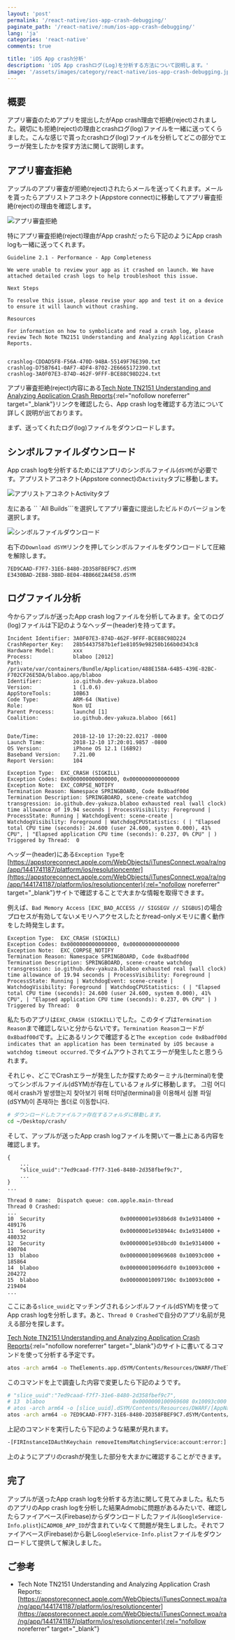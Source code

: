 ```yaml
---
layout: 'post'
permalink: '/react-native/ios-app-crash-debugging/'
paginate_path: '/react-native/:num/ios-app-crash-debugging/'
lang: 'ja'
categories: 'react-native'
comments: true

title: 'iOS App crash分析'
description: 'iOS App crashログ(Log)を分析する方法について説明します。'
image: '/assets/images/category/react-native/ios-app-crash-debugging.jpg'
---
```



## 概要
アプリ審査のためアプリを提出したがApp crash理由で拒絶(reject)されました。親切にも拒絶(reject)の理由とcrashログ(log)ファイルを一緒に送ってくらました。こんな感じで貰ったcrashログ(log)ファイルを分析してどこの部分でエラーが発生したかを探す方法に関して説明します。

## アプリ審査拒絶
アップルのアプリ審査が拒絶(reject)されたらメールを送ってくれます。メールを貰ったらアプリストアコネクト(Appstore connect)に移動してアプリ審査拒絶(reject)の理由を確認します。

![アプリ審査拒絶](/assets/images/category/react-native/ios-app-crash-debugging/app_reject.png)

特にアプリ審査拒絶(reject)理由がApp crashだったら下記のようにApp crash logも一緒に送ってくれます。

```
Guideline 2.1 - Performance - App Completeness

We were unable to review your app as it crashed on launch. We have attached detailed crash logs to help troubleshoot this issue.

Next Steps

To resolve this issue, please revise your app and test it on a device to ensure it will launch without crashing.

Resources

For information on how to symbolicate and read a crash log, please review Tech Note TN2151 Understanding and Analyzing Application Crash Reports.


crashlog-CDDAD5F8-F56A-470D-94BA-55149F76E390.txt
crashlog-D75B7641-0AF7-4DF4-8702-2E6665172390.txt
crashlog-3A0F07E3-874D-462F-9FFF-BCE88C98D224.txt
```

アプリ審査拒絶(reject)内容にある[Tech Note TN2151 Understanding and Analyzing Application Crash Reports](https://appstoreconnect.apple.com/WebObjects/iTunesConnect.woa/ra/ng/app/1441741187/platform/ios/resolutioncenter){:rel="nofollow noreferrer" target="_blank"}リンクを確認したら、App crash logを確認する方法について詳しく説明が出ております。

まず、送ってくれたログ(log)ファイルをダウンロードします。

## シンボルファイルダウンロード
App crash logを分析するためにはアプリのシンボルファイル(```dSYM```)が必要です。アプリストアコネクト(Appstore connect)の```Activity```タブに移動します。

![アプリストアコネクトActivityタブ](/assets/images/category/react-native/ios-app-crash-debugging/appstoreconnect_activity.png)

左にある `` `All Builds```を選択してアプリ審査に提出したビルドのバージョンを選択します。

![シンボルファイルダウンロード](/assets/images/category/react-native/ios-app-crash-debugging/appstoreconnect_download_symbol.png)

右下の```Download dSYM```リンクを押してシンボルファイルをダウンロードして圧縮を解除します。

```
7ED9CAAD-F7F7-31E6-8480-2D358FBEF9C7.dSYM
E3430BAD-2EB8-3B8D-8E04-4BB66E2A4E58.dSYM
```

## ログファイル分析
今からアップルが送ったApp crash logファイルを分析してみます。全てのログ(log)ファイルは下記のようなヘッダー(header)を持ってます。

```
Incident Identifier: 3A0F07E3-874D-462F-9FFF-BCE88C98D224
CrashReporter Key:   28b54437587b1ef1e81059e98250b166b0d343c8
Hardware Model:      xxx
Process:             blaboo [2012]
Path:                /private/var/containers/Bundle/Application/488E158A-64B5-439E-82BC-F702CF26E5DA/blaboo.app/blaboo
Identifier:          io.github.dev-yakuza.blaboo
Version:             1 (1.0.6)
AppStoreTools:       10B63
Code Type:           ARM-64 (Native)
Role:                Non UI
Parent Process:      launchd [1]
Coalition:           io.github.dev-yakuza.blaboo [661]


Date/Time:           2018-12-10 17:20:22.0217 -0800
Launch Time:         2018-12-10 17:20:01.9857 -0800
OS Version:          iPhone OS 12.1 (16B92)
Baseband Version:    7.21.00
Report Version:      104

Exception Type:  EXC_CRASH (SIGKILL)
Exception Codes: 0x0000000000000000, 0x0000000000000000
Exception Note:  EXC_CORPSE_NOTIFY
Termination Reason: Namespace SPRINGBOARD, Code 0x8badf00d
Termination Description: SPRINGBOARD, scene-create watchdog transgression: io.github.dev-yakuza.blaboo exhausted real (wall clock) time allowance of 19.94 seconds | ProcessVisibility: Foreground | ProcessState: Running | WatchdogEvent: scene-create | WatchdogVisibility: Foreground | WatchdogCPUStatistics: ( | "Elapsed total CPU time (seconds): 24.600 (user 24.600, system 0.000), 41% CPU", | "Elapsed application CPU time (seconds): 0.237, 0% CPU" | )
Triggered by Thread:  0
```

ヘッダー(header)にある```Exception Type```を[https://appstoreconnect.apple.com/WebObjects/iTunesConnect.woa/ra/ng/app/1441741187/platform/ios/resolutioncenter](https://appstoreconnect.apple.com/WebObjects/iTunesConnect.woa/ra/ng/app/1441741187/platform/ios/resolutioncenter){:rel="nofollow noreferrer" target="_blank"}サイトで確認することで大まかな情報を取得できます。

例えば、```Bad Memory Access [EXC_BAD_ACCESS // SIGSEGV // SIGBUS]```の場合プロセスが有効してないメモリへアクセスしたとかread-onlyメモリに書く動作をした時発生します。

```
Exception Type:  EXC_CRASH (SIGKILL)
Exception Codes: 0x0000000000000000, 0x0000000000000000
Exception Note:  EXC_CORPSE_NOTIFY
Termination Reason: Namespace SPRINGBOARD, Code 0x8badf00d
Termination Description: SPRINGBOARD, scene-create watchdog transgression: io.github.dev-yakuza.blaboo exhausted real (wall clock) time allowance of 19.94 seconds | ProcessVisibility: Foreground | ProcessState: Running | WatchdogEvent: scene-create | WatchdogVisibility: Foreground | WatchdogCPUStatistics: ( | "Elapsed total CPU time (seconds): 24.600 (user 24.600, system 0.000), 41% CPU", | "Elapsed application CPU time (seconds): 0.237, 0% CPU" | )
Triggered by Thread:  0
```

私たちのアプリは```EXC_CRASH (SIGKILL)```でした。このタイプは```Termination Reason```まで確認しないと分からないです。```Termination Reason```コードが```0x8badf00d```です。上にあるリンクで確認すると```The exception code 0x8badf00d indicates that an application has been terminated by iOS because a watchdog timeout occurred.```でタイムアウトされてエラーが発生したと思うられます。

それじゃ、どこでCrashエラーが発生したか探すためターミナル(terminal)を使ってシンボルファイル(dSYM)が存在しているフォルダに移動します。
그럼 어디에서 crash가 발생했는지 찾아보기 위해 터미널(terminal)을 이용해서 심볼 파일(dSYM)이 존재하는 폴더로 이동합니다.

```bash
# ダウンロードしたファイルファ存在するフォルダに移動します。
cd ~/Desktop/crash/
```

そして、アップルが送ったApp crash logファイルを開いて一番上にある内容を確認します。

```
{
    ...
    "slice_uuid":"7ed9caad-f7f7-31e6-8480-2d358fbef9c7",
    ...
}
...

Thread 0 name:  Dispatch queue: com.apple.main-thread
Thread 0 Crashed:
...
10  Security                      	0x00000001e938b6d8 0x1e9314000 + 489176
11  Security                      	0x00000001e938944c 0x1e9314000 + 480332
12  Security                      	0x00000001e938bcd0 0x1e9314000 + 490704
13  blaboo                        	0x0000000100969608 0x10093c000 + 185864
14  blaboo                        	0x000000010096ddf0 0x10093c000 + 204272
15  blaboo                        	0x000000010097190c 0x10093c000 + 219404
...
```

ここにある```slice_uuid```とマッチングされるシンボルファイル(dSYM)を使ってApp crash logを分析します。あと、```Thread 0 Crashed```で自分のアプリ名前が見える部分を探します。

[Tech Note TN2151 Understanding and Analyzing Application Crash Reports](https://appstoreconnect.apple.com/WebObjects/iTunesConnect.woa/ra/ng/app/1441741187/platform/ios/resolutioncenter){:rel="nofollow noreferrer" target="_blank"}のサイトに書いてるコマンドを使って分析する予定です。

```bash
atos -arch arm64 -o TheElements.app.dSYM/Contents/Resources/DWARF/TheElements -l 0x1000e4000 0x00000001000effdc
```

このコマンドを上で調査した内容で変更したら下記のようです。

```bash
# "slice_uuid":"7ed9caad-f7f7-31e6-8480-2d358fbef9c7",
# 13  blaboo                        	0x0000000100969608 0x10093c000 + 185864
# atos -arch arm64 -o [slice_uuid].dSYM/Contents/Resources/DWARF/[AppName] -l [4番目のテキスト: 0x10093c000] [3番目のテキスト: 0x0000000100969608]
atos -arch arm64 -o 7ED9CAAD-F7F7-31E6-8480-2D358FBEF9C7.dSYM/Contents/Resources/DWARF/blaboo -l 0x10093c000 0x0000000100969608
```

上記のコマンドを実行したら下記のような結果が見れます。


```bash
-[FIRInstanceIDAuthKeychain removeItemsMatchingService:account:error:] (in blaboo) + 136
```

上のようにアプリのcrashが発生した部分を大まかに確認することができます。

## 完了
アップルが送ったApp crash logを分析する方法に関して見てみました。私たちのアプリのApp crash logを分析した結果Admobに問題があるみたいで、確認したらファイアベース(Firebase)からダウンロードしたファイル(```GoogleService-Info.plist```)に```ADMOB_APP_ID```が含まれていなくて問題が発生しました。それでファイアベース(Firebase)から新し```GoogleService-Info.plist```ファイルをダウンロードして提供して解決しました。

## ご参考
- Tech Note TN2151 Understanding and Analyzing Application Crash Reports: [https://appstoreconnect.apple.com/WebObjects/iTunesConnect.woa/ra/ng/app/1441741187/platform/ios/resolutioncenter](https://appstoreconnect.apple.com/WebObjects/iTunesConnect.woa/ra/ng/app/1441741187/platform/ios/resolutioncenter){:rel="nofollow noreferrer" target="_blank"}